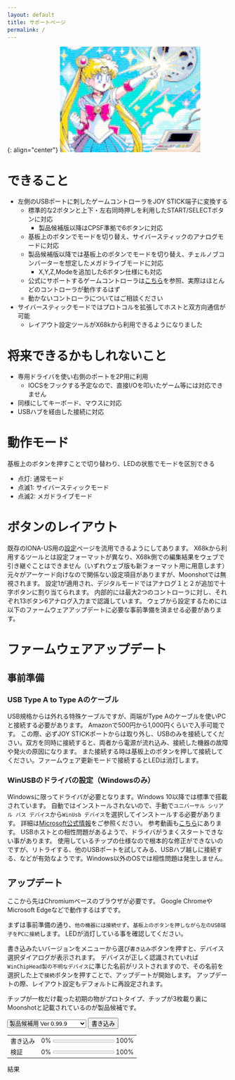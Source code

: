 ```yaml
---
layout: default
title: サポートページ
permalink: /
---
```

{: align="center"}
![Moonshot](MS1.png)

# できること
- 左側のUSBポートに刺したゲームコントローラをJOY STICK端子に変換する
  + 標準的な2ボタンと上下・左右同時押しを利用したSTART/SELECTボタンに対応
    * 製品候補版以降はCPSF準拠で6ボタンに対応
  + 基板上のボタンでモードを切り替え、サイバースティックのアナログモードに対応
  + 製品候補版以降では基板上のボタンでモードを切り替え、チェルノブコンバーターを想定したメガドライブモードに対応
    * X,Y,Z,Modeを追加した6ボタン仕様にも対応
  + 公式にサポートするゲームコントローラは[こちら](https://toyoshim.github.io/iona-us/firmware)を参照、実際はほとんどのコントローラが動作するはず
  + 動かないコントローラについてはご相談ください
- サイバースティックモードではプロトコルを拡張してホストと双方向通信が可能
  + レイアウト設定ツールがX68kから利用できるようになりました

# 将来できるかもしれないこと
- 専用ドライバを使い右側のポートを2P用に利用
  + IOCSをフックする予定なので、直接I/Oを叩いたゲーム等には対応できません
- 同様にしてキーボード、マウスに対応
- USBハブを経由した接続に対応

# 動作モード
基板上のボタンを押すことで切り替わり、LEDの状態でモードを区別できる
- 点灯: 通常モード
- 点滅1: サイバースティックモード
- 点滅2: メガドライブモード

# ボタンのレイアウト
既存のIONA-US用の[設定](https://toyoshim.github.io/iona-us/setting)ページを流用できるようにしてあります。
X68kから利用するツールとは設定フォーマットが異なり、X68k側での編集結果をウェブで引き継ぐことはできません（いずれウェブ版も新フォーマット用に用意します）
元々がアーケード向けなので関係ない設定項目がありますが、Moonshotでは無視されます。
設定1が適用され、デジタルモードではアナログ１と２が追加で十字ボタンに割り当てられます。
内部的には最大2つのコントローラに対し、それぞれ13ボタン6アナログ入力まで認識しています。
ウェブから設定するためには以下のファームウェアアップデートに必要な事前準備を済ませる必要があります。

# ファームウェアアップデート
## 事前準備
### USB Type A to Type Aのケーブル
USB規格からは外れる特殊ケーブルですが、両端がType Aのケーブルを使いPCと接続する必要があります。
Amazonで500円から1,000円くらいで入手可能です。
この際、必ずJOY STICKポートからは取り外し、USBのみを接続してください。双方を同時に接続すると、両者から電源が流れ込み、接続した機器の故障や発火の原因になります。
また接続する時は基板上のボタンを押して接続してください。ファームウェア更新モードで接続するとLEDは消灯します。

### WinUSBのドライバの設定（Windowsのみ）
Windowsに限ってドライバが必要となります。Windows 10以降では標準で搭載されています。
自動ではインストールされないので、手動で`ユニバーサル シリアル バス デバイス`から`WinUsb デバイス`を選択してインストールする必要があります。
詳細は[Microsoft公式情報](https://learn.microsoft.com/ja-jp/windows-hardware/drivers/usbcon/winusb-installation#installing-winusb-by-specifying-the-system-provided-device-class)をご参照ください。
参考動画も[こちら](https://www.youtube.com/watch?v=5yzpc2vI_94)にあります。
USBホストとの相性問題があるようで、ドライバがうまくスタートできない事があります。
使用しているチップの仕様なので根本的な修正ができないのですが、リトライする、他のUSBポートを試してみる、USBハブ越しに接続する、などが有効なようです。Windows以外のOSでは相性問題は発生しません。

## アップデート
ここから先はChromiumベースのブラウザが必要です。
Google ChromeやMicrosoft Edgeなどで動作するはずです。

まずは事前準備の通り、`他の機器には接続せず`、`基板上のボタンを押しながら左のUSB端子をPCに接続`します。
LEDが消灯している事を確認してください。

書き込みたいバージョンをメニューから選び`書き込み`ボタンを押すと、デバイス選択ダイアログが表示されます。
デバイスが正しく認識されていれば`WinChipHead製の不明なデバイス`に準じた名前がリストされますので、その名前を選択した上で`接続`ボタンを押すことで、アップデートが開始します。
アップデートの際、レイアウト設定もデフォルトに再設定されます。

チップが一枚だけ載った初期の物がプロトタイプ、チップが3枚載り裏にMoonshotと記載されているのが製品候補です。

<script src="https://toyoshim.github.io/CH559Flasher.js/CH559Flasher.js"></script>
<script>
async function flash() {
  const firmwares = [
    'firmwares/ms_v0_97.bin',
    'firmwares/ms_v0_98.bin',
    'firmwares/ms_v0_99_2.bin',
    'firmwares/ms_v0_99_8.bin',
    'firmwares/ms_v0_99_9.bin',
    'firmwares/ms2_v0_99_7.bin',
    'firmwares/ms2_v0_99_8.bin',
    'firmwares/ms2_v0_99_9.bin',
  ];
  const progressWrite = document.getElementById('progress_write');
  const progressVerify = document.getElementById('progress_verify');
  const error = document.getElementById('error');
  progressWrite.value = 0;
  progressVerify.value = 0;
  error.innerText = '';

  const flasher = new CH559Flasher();
  await flasher.connect();

  await flasher.eraseData();
  const data_url = 'firmwares/data.bin';
  const data_response = await fetch(data_url);
  if (data_response.ok) {
    const data_bin = await data_response.arrayBuffer();
    for (let i = 0; i < 1024; i += 32) {
      await flasher.writeDataInRange(i, data_bin.slice(i, i + 32));
    }
  }

  await flasher.erase();
  const url = firmwares[document.getElementById('version').selectedIndex];
  const response = await fetch(url);
  if (response.ok) {
    const bin = await response.arrayBuffer();
    await flasher.write(bin, rate => progressWrite.value = rate);
    await flasher.verify(bin, rate => progressVerify.value = rate);
    error.innerText = flasher.error ? flasher.error : '成功';
  } else {
    error.innerText = 'ファームウェアが見つかりません';
  }
}
</script>

<select id="version">
<option>プロトタイプ用 Ver 0.97</option>
<option>プロトタイプ用 Ver 0.98</option>
<option>プロトタイプ用 Ver 0.99.2</option>
<option>プロトタイプ用 Ver 0.99.8</option>
<option>プロトタイプ用 Ver 0.99.9</option>
<option>製品候補用 Ver 0.99.7</option>
<option>製品候補用 Ver 0.99.8</option>
<option selected>製品候補用 Ver 0.99.9</option>
</select>
<button onclick="flash();">書き込み</button>

| | |
|-|-|
|書き込み|0% <progress id="progress_write" max=1 value=0></progress> 100%|
|検証|0% <progress id="progress_verify" max=1 value=0></progress> 100%|

結果
<pre id="error"></pre>
